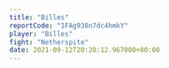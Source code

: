 ```yaml
---
title: "Billes"
reportCode: "1FAg938n7dc4hmkY"
player: "Billes"
fight: "Netherspite"
date: 2021-09-12T20:20:12.967000+00:00
---
```

